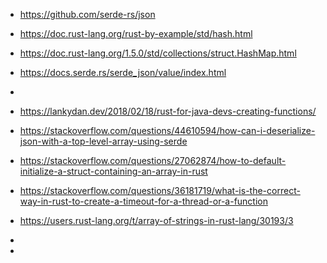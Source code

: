 * https://github.com/serde-rs/json
 * https://doc.rust-lang.org/rust-by-example/std/hash.html
 * https://doc.rust-lang.org/1.5.0/std/collections/struct.HashMap.html
 * https://docs.serde.rs/serde_json/value/index.html
 * 
 * https://lankydan.dev/2018/02/18/rust-for-java-devs-creating-functions/


 * https://stackoverflow.com/questions/44610594/how-can-i-deserialize-json-with-a-top-level-array-using-serde
 * https://stackoverflow.com/questions/27062874/how-to-default-initialize-a-struct-containing-an-array-in-rust
 * https://stackoverflow.com/questions/36181719/what-is-the-correct-way-in-rust-to-create-a-timeout-for-a-thread-or-a-function
 * https://users.rust-lang.org/t/array-of-strings-in-rust-lang/30193/3
 * 
 * 